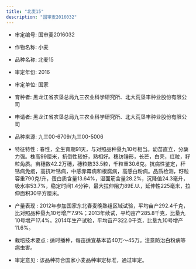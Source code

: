 ```yaml
---
title: "北麦15"
description: "国审麦2016032"
---
```

* 审定编号:  国审麦2016032

*  作物名称:  小麦

*  品种名称:  北麦15

*  审定年份:  2016

*  审定单位:  国家

* 育种者:  黑龙江省农垦总局九三农业科学研究所、北大荒垦丰种业股份有限公司

*  申请者:  黑龙江省农垦总局九三农业科学研究所、北大荒垦丰种业股份有限公司

*  品种来源:  九三00-6709/九三00-5006

*  特征特性 : 
春性，全生育期91天，与对照品种垦九10号相当。幼苗直立，分蘖力强。株高99厘米，抗倒性较好，熟相好。穗纺锤形，长芒，白壳，红粒，籽粒角质。亩穗数42.2万穗，穗粒数33.5粒，千粒重30.6克。抗病性鉴定，秆锈病免疫，高抗叶锈病，中感赤霉病和根腐病，高感白粉病。品质检测，籽粒容重790克/升，蛋白质含量13.64%，湿面筋含量28.2%，沉降值24.3毫升，吸水率53.7%，稳定时间1.4分钟，最大拉伸阻力89E.U.，延伸性225毫米，拉伸面积30平方厘米。
 
*  产量表现 : 
2012年参加国家东北春麦晚熟组区域试验，平均亩产292.4千克，比对照品种垦九10号增产7.9%；2013年续试，平均亩产285.8千克，比垦九10号增产17.4%。2014年生产试验，平均亩产322.0千克，比垦九10号增产11.6%。

*  栽培技术要点 : 
适时播种，每亩适宜基本苗40万～45万。注意防治白粉病等病虫害。

*  审定意见 : 
该品种符合国家小麦品种审定标准，通过审定。
